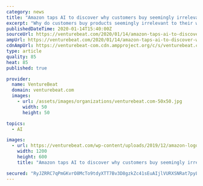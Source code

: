 ```yaml
---
category: news
title: "Amazon taps AI to discover why customers buy seemingly irrelevant products"
excerpt: "Why do customers buy products seemingly irrelevant to their web and voice assistant searches? That’s a good question — and one a team of Amazon researchers sought to answer in a study ..."
publishedDateTime: 2020-01-14T15:40:00Z
sourceUrl: https://venturebeat.com/2020/01/14/amazon-taps-ai-to-discover-why-customers-buy-seemingly-irrelevant-products/
ampUrl: https://venturebeat.com/2020/01/14/amazon-taps-ai-to-discover-why-customers-buy-seemingly-irrelevant-products/amp/
cdnAmpUrl: https://venturebeat-com.cdn.ampproject.org/c/s/venturebeat.com/2020/01/14/amazon-taps-ai-to-discover-why-customers-buy-seemingly-irrelevant-products/amp/
type: article
quality: 85
heat: 85
published: true

provider:
  name: VentureBeat
  domain: venturebeat.com
  images:
    - url: /assets/images/organizations/venturebeat.com-50x50.jpg
      width: 50
      height: 50

topics:
  - AI

images:
  - url: https://venturebeat.com/wp-content/uploads/2019/12/amazon-logo-reuters.jpg?fit=1200%2C600&strip=all
    width: 1200
    height: 600
    title: "Amazon taps AI to discover why customers buy seemingly irrelevant products"

secured: "RyJZRRC7qPmGKvrO8McTo9tdyXTT7Bv3D8gzkZc41sEuAIjlVURXSNRat7pyLDgvOhPC9lmSu2S2I3zIqLBwzqgcHKORvXGrDnoxf6X4Kz4vgs/EU3BfyA/Wrl5sATGgTQhDxVemkMmnAVEacP3mnGGkDnYHZ2eJqfhb56/xe/yR5N1YjDyAzX360RsgjuVxEYRh/SkhNoP2IUh+csCshPebAqYv4/DWB5q2J8XXSymzQRTuKnY13JrxIravkLCvKJ9dURrBsIWVWvjbmOTTbXUu5GSjP1w+I9yx6CPeHeHyqcYSz5DLlcgWqI2Pmx7nMDzfkVa42n1xeJYvwtuIJp5/kiwm3n/xuoEHm1MFs6xSqj95OOg+/AVSbw2nsFijg8Il2rAUnH8ym6j5tKs2s857Z1zNbmUHPhPGLyZz2fl47yEWkI+6zw5PXM0cLlQgP3DIMF+YErcPJFqwrVcY7Q==;Gw87dIMOKMjQhVNyFUMvIQ=="
---
```


